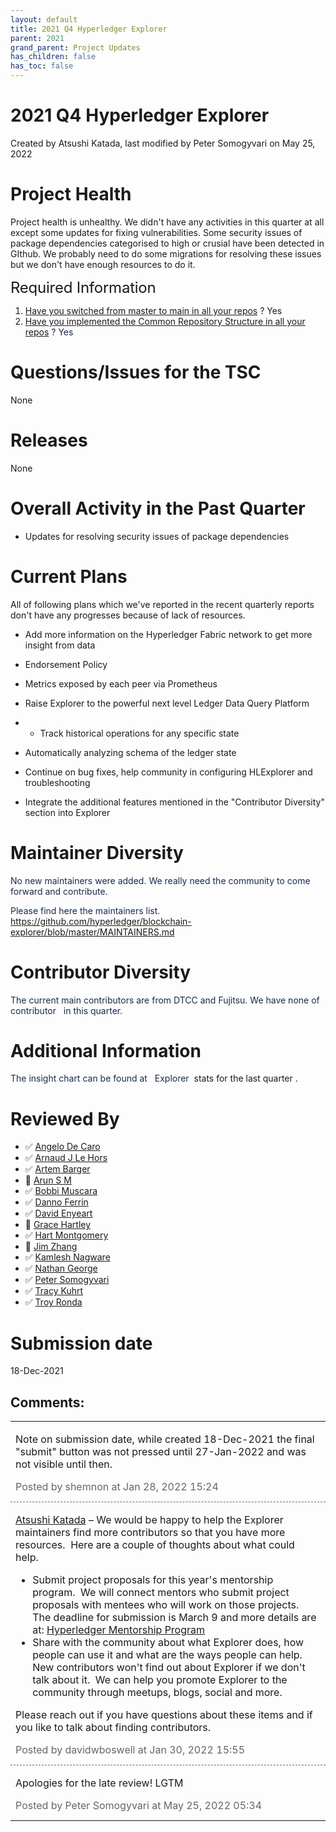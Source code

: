 ```yaml
---
layout: default
title: 2021 Q4 Hyperledger Explorer
parent: 2021
grand_parent: Project Updates
has_children: false
has_toc: false
---
```


# 2021 Q4 Hyperledger Explorer

Created by Atsushi Katada, last modified by Peter Somogyvari on May 25, 2022

# Project Health

Project health is unhealthy. We didn't have any activities in this
quarter at all except some updates for fixing vulnerabilities. Some
security issues of package dependencies categorised to high or crusial
have been detected in GIthub. We probably need to do some migrations for
resolving these issues but we don't have enough resources to do it.



<span style="font-size: 24.0px;letter-spacing: -0.01em;">Required
Information </span>

1.  <span style="color: rgb(68,68,68);"> <a href="https://wiki.hyperledger.org/display/TSC/Projects+have+two+quarters+to+comply+with+common+repo+structure?focusedCommentId=41591637#comment-41591637" rel="nofollow">Have you switched from master to main in all your
repos</a> </span> <span style="letter-spacing: 0.0px;">? Yes </span>
2.  <span class="placeholder-inline-tasks" style="color: rgb(23,43,77);text-decoration: none;"> <span style="color: rgb(68,68,68);">
<a href="https://tsc.hyperledger.org/repository-structure.html" class="external-link" rel="nofollow">Have you implemented the Common
Repository Structure in all your repos</a> </span> </span> <span style="color: rgb(23,43,77);text-decoration: none;">? Yes </span>

# Questions/Issues for the TSC

None

# Releases

None

# Overall Activity in the Past Quarter

-   Updates for resolving security issues of package dependencies

# Current Plans

All of following plans which we've reported in the recent quarterly
reports don't have any progresses because of lack of resources.

-   Add more information on the Hyperledger Fabric network to get more
insight from data
-   Endorsement Policy
-   Metrics exposed by each peer via Prometheus

-   Raise Explorer to the powerful next level Ledger Data Query
Platform 

-   -   Track historical operations for any specific state
-   Automatically analyzing schema of the ledger state

-   Continue on bug fixes, help community in configuring HLExplorer and
troubleshooting

-   Integrate the additional features mentioned in the "Contributor
Diversity" section into Explorer



# Maintainer Diversity

<span style="color: rgb(23,43,77);">No new maintainers were added. We
really need the community to come forward and contribute. </span>

<span style="color: rgb(23,43,77);">Please find here the maintainers
list.  <a href="https://github.com/hyperledger/blockchain-explorer/blob/master/MAINTAINERS.md" class="external-link" rel="nofollow" style="text-decoration: none;">https://github.com/hyperledger/blockchain-explorer/blob/master/MAINTAINERS.md</a></span>

# Contributor Diversity

<span style="color: rgb(23,43,77);">The current main contributors are
from DTCC and Fujitsu. We have none of contributor </span> <a href="https://jira.hyperledger.org/issues/?jql=project%20%3D%20BE%20AND%20created%20%3E%3D%202020-08-25%20AND%20created%20%3C%3D%202020-11-30%20ORDER%20BY%20reporter%20ASC%2C%20priority%20DESC%2C%20updated%20DESC" class="external-link" rel="nofollow" style="text-decoration: none;"><span>  </span></a> <span style="color: rgb(23,43,77);">in this quarter. </span>

# Additional Information

<span style="color: rgb(23,43,77);text-decoration: none;">The insight
chart can be found at   </span> <a href="https://insights.lfx.linuxfoundation.org/projects/hyperledger%2Fexplorer/dashboard" class="external-link" rel="nofollow" style="text-decoration: none;"><span style="color: rgb(23,43,77);">Explorer </span> stats for the last
quarter</a> <a href="https://insights.lfx.linuxfoundation.org/projects/hyperledger%2Fcello/dashboard;subTab=technical?time=%7B%22from%22:%222020-08-01T07:00:00.000Z%22,%22type%22:%22absolute%22,%22to%22:%222020-11-01T07:00:00.000Z%22%7D" class="external-link" rel="nofollow" style="text-decoration: none;text-align: left;">.</a>

# Reviewed By

-   ✅ <span class="placeholder-inline-tasks">
<a href="https://wiki.hyperledger.org/display/~angelo.decaro" class="confluence-userlink user-mention" data-username="angelo.decaro" data-linked-resource-id="16327529" data-linked-resource-version="1" data-linked-resource-type="userinfo" data-base-url="https://wiki.hyperledger.org">Angelo De Caro</a></span>
-   ✅ <span class="placeholder-inline-tasks">
<a href="https://wiki.hyperledger.org/display/~lehors" class="confluence-userlink user-mention" data-username="lehors" data-linked-resource-id="2394240" data-linked-resource-version="1" data-linked-resource-type="userinfo" data-base-url="https://wiki.hyperledger.org">Arnaud J Le Hors</a></span>
-   ✅ <span class="placeholder-inline-tasks">
<a href="https://wiki.hyperledger.org/display/~C0rWin" class="confluence-userlink user-mention" data-username="C0rWin" data-linked-resource-id="13865321" data-linked-resource-version="1" data-linked-resource-type="userinfo" data-base-url="https://wiki.hyperledger.org">Artem Barger</a></span>
-   🔲 <span class="placeholder-inline-tasks">
<a href="https://wiki.hyperledger.org/display/~arsulegai" class="confluence-userlink user-mention" data-username="arsulegai" data-linked-resource-id="6427759" data-linked-resource-version="2" data-linked-resource-type="userinfo" data-base-url="https://wiki.hyperledger.org">Arun S M</a> </span>
-   ✅ <span class="placeholder-inline-tasks">
<a href="https://wiki.hyperledger.org/display/~Bobbijn" class="confluence-userlink user-mention" data-username="Bobbijn" data-linked-resource-id="2393198" data-linked-resource-version="2" data-linked-resource-type="userinfo" data-base-url="https://wiki.hyperledger.org">Bobbi Muscara</a></span>
-   ✅ <span class="placeholder-inline-tasks">
<a href="https://wiki.hyperledger.org/display/~shemnon" class="confluence-userlink user-mention" data-username="shemnon" data-linked-resource-id="20022118" data-linked-resource-version="2" data-linked-resource-type="userinfo" data-base-url="https://wiki.hyperledger.org">Danno Ferrin</a></span>
-   ✅ <span class="placeholder-inline-tasks">
<a href="https://wiki.hyperledger.org/display/~denyeart" class="confluence-userlink user-mention" data-username="denyeart" data-linked-resource-id="2392864" data-linked-resource-version="1" data-linked-resource-type="userinfo" data-base-url="https://wiki.hyperledger.org">David Enyeart</a></span>
-   🔲 <span class="placeholder-inline-tasks">
<a href="https://wiki.hyperledger.org/display/~grace.hartley" class="confluence-userlink user-mention" data-username="grace.hartley" data-linked-resource-id="16324128" data-linked-resource-version="1" data-linked-resource-type="userinfo" data-base-url="https://wiki.hyperledger.org">Grace Hartley</a></span>
-   ✅ <span class="placeholder-inline-tasks">
<a href="https://wiki.hyperledger.org/display/~hartm" class="confluence-userlink user-mention" data-username="hartm" data-linked-resource-id="6422922" data-linked-resource-version="1" data-linked-resource-type="userinfo" data-base-url="https://wiki.hyperledger.org">Hart Montgomery</a></span>
-   🔲 <span class="placeholder-inline-tasks">
<a href="https://wiki.hyperledger.org/display/~jimthematrix" class="confluence-userlink user-mention" data-username="jimthematrix" data-linked-resource-id="58854075" data-linked-resource-version="1" data-linked-resource-type="userinfo" data-base-url="https://wiki.hyperledger.org">Jim Zhang</a> </span>
-   ✅ <span class="placeholder-inline-tasks">
<a href="https://wiki.hyperledger.org/display/~knagware9" class="confluence-userlink user-mention" data-username="knagware9" data-linked-resource-id="2393468" data-linked-resource-version="1" data-linked-resource-type="userinfo" data-base-url="https://wiki.hyperledger.org">Kamlesh Nagware</a></span>
-   ✅ <span class="placeholder-inline-tasks">
<a href="https://wiki.hyperledger.org/display/~nage" class="confluence-userlink user-mention" data-username="nage" data-linked-resource-id="2393038" data-linked-resource-version="1" data-linked-resource-type="userinfo" data-base-url="https://wiki.hyperledger.org">Nathan George</a></span>
-   ✅ <span class="placeholder-inline-tasks">
<a href="https://wiki.hyperledger.org/display/~gl7doqu97svck56tzyjzzhxj" class="confluence-userlink user-mention" data-username="gl7doqu97svck56tzyjzzhxj" data-linked-resource-id="24779271" data-linked-resource-version="1" data-linked-resource-type="userinfo" data-base-url="https://wiki.hyperledger.org">Peter Somogyvari</a></span>
-   ✅ <span class="placeholder-inline-tasks">
<a href="https://wiki.hyperledger.org/display/~tkuhrt" class="confluence-userlink user-mention" data-username="tkuhrt" data-linked-resource-id="1180151" data-linked-resource-version="2" data-linked-resource-type="userinfo" data-base-url="https://wiki.hyperledger.org">Tracy Kuhrt</a> </span>
-   ✅ <span class="placeholder-inline-tasks">
<a href="https://wiki.hyperledger.org/display/~troyronda" class="confluence-userlink user-mention" data-username="troyronda" data-linked-resource-id="9110618" data-linked-resource-version="2" data-linked-resource-type="userinfo" data-base-url="https://wiki.hyperledger.org">Troy Ronda</a> </span>

# <span class="placeholder-inline-tasks">Submission date </span>

<span class="placeholder-inline-tasks"> 18-Dec-2021 </span>



## Comments:

<table data-border="0" width="100%">
<colgroup>
<col style="width: 100%" />
</colgroup>
<tbody>
<tr class="odd">
<td><span id="comment-62237368"></span>
<p>Note on submission date, while created 18-Dec-2021 the final "submit" button was not pressed until 27-Jan-2022 and was not visible until
then.</p>
<div class="smallfont" data-align="left" style="color: #666666; width: 98%; margin-bottom: 10px;">
 Posted by shemnon at Jan 28, 2022 15:24 </div ></td>
</tr>
<tr class="even">
<td style="border-top: 1px dashed #666666"><span id="comment-62237474"></span>
<p><a href="https://wiki.hyperledger.org/display/~nekia" class="confluence-userlink user-mention" data-username="nekia" data-linked-resource-id="2394342" data-linked-resource-version="1" data-linked-resource-type="userinfo" data-base-url="https://wiki.hyperledger.org">Atsushi Katada</a> – We
would be happy to help the Explorer maintainers find more contributors
so that you have more resources.  Here are a couple of thoughts about
what could help. </p>
<ul class="incremental">
<li>Submit project proposals for this year's mentorship program.  We
will connect mentors who submit project proposals with mentees who will
work on those projects.  The deadline for submission is March 9 and more
details are at: <a href="https://wiki.hyperledger.org/display/INTERN/Hyperledger+Mentorship+Program">Hyperledger
Mentorship Program</a></li>
<li>Share with the community about what Explorer does, how people can
use it and what are the ways people can help.  New contributors won't
find out about Explorer if we don't talk about it.  We can help you
promote Explorer to the community through meetups, blogs, social and
more.</li>
</ul>
<p>Please reach out if you have questions about these items and if you
like to talk about finding contributors.</p>
<div class="smallfont" data-align="left" style="color: #666666; width: 98%; margin-bottom: 10px;">
Posted by davidwboswell
at Jan 30, 2022 15:55 </div ></td>
</tr>
<tr class="odd">
<td style="border-top: 1px dashed #666666"><span id="comment-62254030"></span>
<p>Apologies for the late review! LGTM</p>
<div class="smallfont" data-align="left" style="color: #666666; width: 98%; margin-bottom: 10px;">
Posted by Peter Somogyvari at May 25, 2022 05:34 </div ></td>
</tr>
</tbody>
</table>




